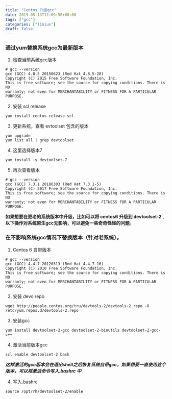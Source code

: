 ```yaml
---
title: "Centos 升级gcc"
date: 2019-05-13T11:09:50+08:00
tags: ["gcc"]
categories: ["liniux"]
draft: false
---
```


### 通过yum替换系统gcc为最新版本

1. 检查当前系统gcc版本

```shell
# gcc --version
gcc (GCC) 4.8.5 20150623 (Red Hat 4.8.5-28)
Copyright (C) 2015 Free Software Foundation, Inc.
This is free software; see the source for copying conditions. There is NO
warranty; not even for MERCHANTABILITY or FITNESS FOR A PARTICULAR PURPOSE.
```

2. 安装 scl release

```shell
yum install centos-release-scl
```

3. 更新系统，查看 evtoolset 包含的版本

```shell
yum upgrade
yum list all | grep devtoolset
```

4. 这里选择版本7

```shell
yum install -y devtoolset-7
```

5. 再次查看版本

```shell
# gcc --version
gcc (GCC) 7.3.1 20180303 (Red Hat 7.3.1-5)
Copyright (C) 2017 Free Software Foundation, Inc.
This is free software; see the source for copying conditions. There is NO
warranty; not even for MERCHANTABILITY or FITNESS FOR A PARTICULAR PURPOSE.
```

**如果想要在更老的系统版本中升级，比如可以将 centos6 升级到 devtoolset-2 , 以下操作对系统原生gcc无影响，可以避免一些奇奇怪怪的问题**。

### 在不影响系统gcc情况下替换版本（针对老系统）。

1. Centos 6 自带版本 

```shell
# gcc --version
gcc (GCC) 4.4.7 20120313 (Red Hat 4.4.7-16)
Copyright (C) 2010 Free Software Foundation, Inc.
This is free software; see the source for copying conditions. There is NO
warranty; not even for MERCHANTABILITY or FITNESS FOR A PARTICULAR PURPOSE.
```

2. 安装 devo repo

```shell
wget http://people.centos.org/tru/devtools-2/devtools-2.repo -O /etc/yum.repos.d/devtools-2.repo
```

3. 安装gcc 

```shell
yum install devtoolset-2-gcc devtoolset-2-binutils devtoolset-2-gcc-c++
```

4. 激活当前版本gcc

```shell
scl enable devtoolset-2 bash
```

***这样激活的gcc版本会在退出shell之后恢复系统自带gcc，如果想要一直使用这个版本，可以将激活命令写入.bashrc 中***

4. 写入.bashrc

```shell
source /opt/rh/devtoolset-2/enable
```

